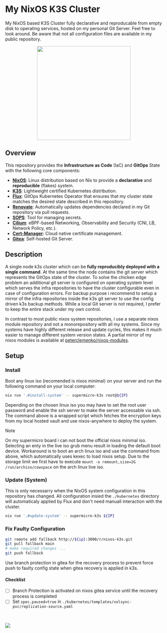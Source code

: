# My NixOS K3S Cluster

My NixOS based K3S Cluster fully declarative and reproducable from empty disk to operating services, hosted on my personal Git Server. Feel free to look around. Be aware that not all configuration files are available in my public repository.

<p align="center"><img src="docs/images/logo.png" width=300px></p>



## Overview

This repository provides the **Infrastructure as Code** (IaC) and **GitOps** State with the following core components:

- [**NixOS**](https://nixos.org/): Linux distribution based on Nix to provide a **declarative** and **reproducible** (flakes) system.
- [**K3S**](https://k3s.io/): Lightweight certified Kubernetes distribution.
- [**Flux**](https://github.com/fluxcd/flux2): GitOps Kubernetes Operator that ensures that my cluster state matches the desired state described in this repository.
- [**Renovate**](https://github.com/renovatebot/renovate): Automatically updates dependencies declared in my Git repository via pull requests.
- [**SOPS**](https://github.com/mozilla/sops): Tool for managing secrets.
- [**Cilium**](https://cilium.io/): eBPF-based Networking, Observability and Security (CNI, LB, Network Policy, etc.).
- [**Cert-Manager**](https://cert-manager.io/): Cloud native certificate management.
- [**Gitea**](https://about.gitea.com/): Self-hosted Git Server.

## Description

A single node k3s cluster which can be **fully reproducibly deployed with a single command**. At the same time the node contains the git server which represents the GitOps state of the cluster. To solve the chicken edge problem an additional git server is configured on operating system level which serves the infra repositories to have the cluster configurable even in case of configuration errors. For backup purpose i recommend to setup a mirror of the infra repositories inside the k3s git server to use the config driven k3s backup methods. While a local Git server is not required, I prefer to keep the entire stack under my own control.

In contrast to most public nixos system repositories, i use a separate nixos module repository and not a monorepository with all my systems. Since my systems have highly different release and update cycles, this makes it much easier to manage different system version states. A partial mirror of my nixos modules is available at [peterclemenko/nixos-modules](https://github.com/peterclemenko/nixos-modules).

## Setup

### Install

Boot any linux iso (recomended is nixos minimal) on your server and run the following command on your local computer:

```bash
nix run '.#install-system' -- supermicro-k3s root@${IP}
```

Depending on the chosen linux iso you may have to set the root user password and enable the ssh server to make the server accessable via ssh. The command above is a wrapped script which fetches the encryption keys from my local hosted vault and use nixos-anywhere to deploy the system.

> [!NOTE] 
> On my supermicro board i can not boot the official nixos minimal iso. Selecting an enty in the live iso grub menu result in loading the default boot device. Workaround is to boot an arch linux iso and use the command from above, which automatically uses kexec to load nixos setup. Due to the storage limit we first have to execute `mount -o remount,size=2G /run/archiso/cowspace` on the arch linux live iso.

### Update (System)

This is only necessarry when the NixOS system configuration in this repository has changed. All configuration insied the `./kubernetes` directory will automaticaly applied by Flux and don't need manuall interaction with the cluster.

```bash
nix run '.#update-system' -- supermicro-k3s ${IP}
```

### Fix Faulty Configuration

```sh
git remote add fallback http://${ip}:3000/r/nixos-k3s.git
git pull fallback main
# make required changes ...
git push fallback
```

Use branch protection in gitea for the recovery process to prevent force push to faulty config state when gitea recovery is applied in k3s.

#### Checklist

- [ ] Branch Protection is activated on nixos gitea service until the recovery process is completed 
- [ ] Set `spec.paused=true` in `./kubernetes/templates/volsync-pvc/replication-source.yaml`

<br>

![](./docs/images/split.png)
